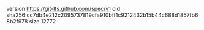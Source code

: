 version https://git-lfs.github.com/spec/v1
oid sha256:cc7db4e212c2095737819cfa910bff1c9212432b15b44c688d1857fb68b2f978
size 12772

